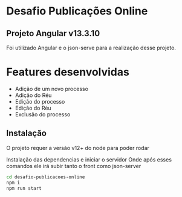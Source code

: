 # Desafio Publicações Online

## Projeto Angular v13.3.10

Foi utilizado Angular e o json-serve para a realização desse projeto.

# Features desenvolvidas

- Adição de um novo processo
- Adição do Réu
- Edição do processo
- Edição do Réu
- Exclusão do processo

## Instalação

O projeto requer a versão v12+ do node para poder rodar

Instalação das dependencias e iniciar o servidor
Onde após esses comandos ele irá subir tanto o front como json-server

```sh
cd desafio-publicacoes-online
npm i
npm run start
```
